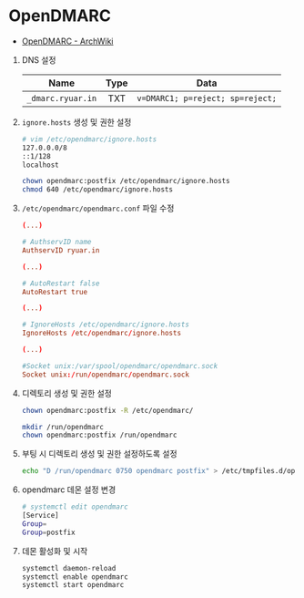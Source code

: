 # OpenDMARC

- [OpenDMARC - ArchWiki](https://wiki.archlinux.org/title/OpenDMARC#DMARC_Record)

1. DNS 설정

    | Name              | Type | Data                             |
    |:-----------------:|:----:|:--------------------------------:|
    | `_dmarc.ryuar.in` | TXT  | `v=DMARC1; p=reject; sp=reject;` |

1. `ignore.hosts` 생성 및 권한 설정

    ```sh
    # vim /etc/opendmarc/ignore.hosts
    127.0.0.0/8
    ::1/128
    localhost
    ```

    ```sh
    chown opendmarc:postfix /etc/opendmarc/ignore.hosts
    chmod 640 /etc/opendmarc/ignore.hosts
    ```

1. `/etc/opendmarc/opendmarc.conf` 파일 수정

    ```conf
    (...)

    # AuthservID name
    AuthservID ryuar.in

    (...)

    # AutoRestart false
    AutoRestart true

    (...)

    # IgnoreHosts /etc/opendmarc/ignore.hosts
    IgnoreHosts /etc/opendmarc/ignore.hosts

    (...)

    #Socket unix:/var/spool/opendmarc/opendmarc.sock
    Socket unix:/run/opendmarc/opendmarc.sock
    ```

1. 디렉토리 생성 및 권한 설정

    ```sh
    chown opendmarc:postfix -R /etc/opendmarc/

    mkdir /run/opendmarc
    chown opendmarc:postfix /run/opendmarc
    ```

1. 부팅 시 디렉토리 생성 및 권한 설정하도록 설정

    ```sh
    echo "D /run/opendmarc 0750 opendmarc postfix" > /etc/tmpfiles.d/opendmarc.conf
    ```

1. opendmarc 데몬 설정 변경

    ```sh
    # systemctl edit opendmarc
    [Service]
    Group=
    Group=postfix
    ```

1. 데몬 활성화 및 시작

    ```txt
    systemctl daemon-reload
    systemctl enable opendmarc
    systemctl start opendmarc
    ```
